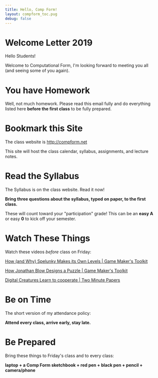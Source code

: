 ```yaml
---
title: Hello, Comp Form!
layout: compform_toc.pug
debug: false
---
```


# Welcome Letter 2019

Hello Students!

Welcome to Computational Form, I'm looking forward to meeting you all (and seeing some of you again).

# You have Homework

Well, not much homework. Please read this email fully and do everything listed here **before the first class** to be fully prepared.

# Bookmark this Site

The class website is http://compform.net

This site will host the class calendar, syllabus, assignments, and lecture notes.

# Read the Syllabus

The Syllabus is on the class website. Read it now!

**Bring three questions about the syllabus, typed on paper, to the first class.**

These will count toward your "participation" grade! This can be an **easy A** or easy **0** to kick off your semester.

# Watch These Things

Watch these videos _before_ class on Friday:

[How (and Why) Spelunky Makes its Own Levels | Game Maker's Toolkit](https://www.youtube.com/watch?v=Uqk5Zf0tw3o)

[How Jonathan Blow Designs a Puzzle | Game Maker's Toolkit](https://www.youtube.com/watch?v=2zK8ItePe3Y)

[Digital Creatures Learn to cooperate | Two Minute Papers](https://www.youtube.com/watch?v=LmYKfU5O_NA)

# Be on Time

The short version of my attendance policy:

**Attend every class, arrive early, stay late.**

# Be Prepared

Bring these things to Friday's class and to every class:

**laptop + a Comp Form sketchbook + red pen + black pen + pencil + camera/phone**

